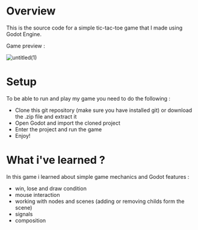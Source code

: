 # Overview

This is the source code for a simple tic-tac-toe game that I made using Godot Engine.

Game preview : 


![untitled(1)](https://github.com/user-attachments/assets/7933f160-c93e-49e3-a334-1af48c84d52a)


# Setup

To be able to run and play my game you need to do the following : 
 - Clone this git repository (make sure you have installed git) or download the .zip file and extract it
 - Open Godot and import the cloned project
 - Enter the project and run the game
 - Enjoy!


# What i've learned ?

In this game i learned about simple game mechanics and Godot features : 
 - win, lose and draw condition
 - mouse interaction
 - working with nodes and scenes (adding or removing childs form the scene)
 - signals
 - composition
